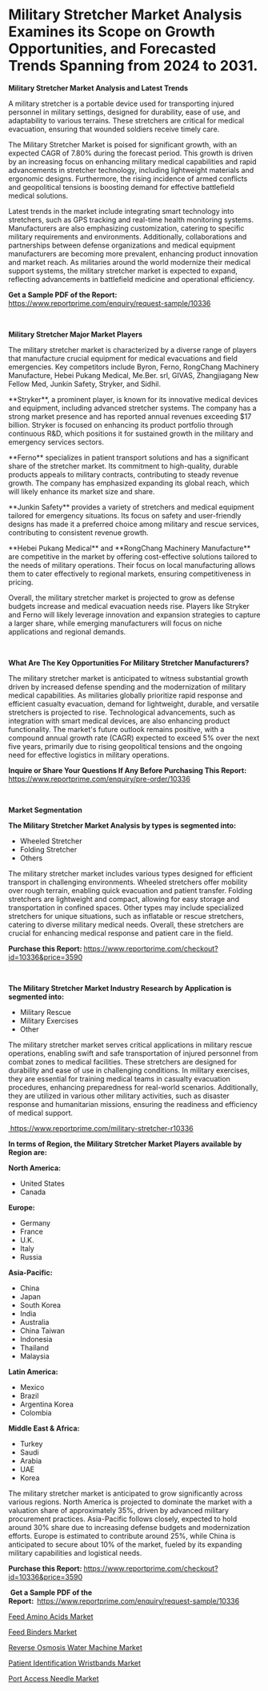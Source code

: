 <p><h1>Military Stretcher Market Analysis Examines its Scope on Growth Opportunities, and Forecasted Trends Spanning from 2024 to 2031.</h1></p><p><strong>Military Stretcher Market Analysis and Latest Trends</strong></p>
<p><p>A military stretcher is a portable device used for transporting injured personnel in military settings, designed for durability, ease of use, and adaptability to various terrains. These stretchers are critical for medical evacuation, ensuring that wounded soldiers receive timely care. </p><p>The Military Stretcher Market is poised for significant growth, with an expected CAGR of 7.80% during the forecast period. This growth is driven by an increasing focus on enhancing military medical capabilities and rapid advancements in stretcher technology, including lightweight materials and ergonomic designs. Furthermore, the rising incidence of armed conflicts and geopolitical tensions is boosting demand for effective battlefield medical solutions.</p><p>Latest trends in the market include integrating smart technology into stretchers, such as GPS tracking and real-time health monitoring systems. Manufacturers are also emphasizing customization, catering to specific military requirements and environments. Additionally, collaborations and partnerships between defense organizations and medical equipment manufacturers are becoming more prevalent, enhancing product innovation and market reach. As militaries around the world modernize their medical support systems, the military stretcher market is expected to expand, reflecting advancements in battlefield medicine and operational efficiency.</p></p>
<p><strong>Get a Sample PDF of the Report:&nbsp;</strong> <a href="https://www.reportprime.com/enquiry/request-sample/10336?utm_campaign=102&utm_medium=2&utm_source=Github&utm_content=ia&utm_term=16112024&utm_id=military-stretcher">https://www.reportprime.com/enquiry/request-sample/10336</a></p>
<p>&nbsp;</p>
<p><strong>Military Stretcher Major Market Players</strong></p>
<p><p>The military stretcher market is characterized by a diverse range of players that manufacture crucial equipment for medical evacuations and field emergencies. Key competitors include Byron, Ferno, RongChang Machinery Manufacture, Hebei Pukang Medical, Me.Ber. srl, GIVAS, Zhangjiagang New Fellow Med, Junkin Safety, Stryker, and Sidhil.</p><p>**Stryker**, a prominent player, is known for its innovative medical devices and equipment, including advanced stretcher systems. The company has a strong market presence and has reported annual revenues exceeding $17 billion. Stryker is focused on enhancing its product portfolio through continuous R&D, which positions it for sustained growth in the military and emergency services sectors.</p><p>**Ferno** specializes in patient transport solutions and has a significant share of the stretcher market. Its commitment to high-quality, durable products appeals to military contracts, contributing to steady revenue growth. The company has emphasized expanding its global reach, which will likely enhance its market size and share.</p><p>**Junkin Safety** provides a variety of stretchers and medical equipment tailored for emergency situations. Its focus on safety and user-friendly designs has made it a preferred choice among military and rescue services, contributing to consistent revenue growth.</p><p>**Hebei Pukang Medical** and **RongChang Machinery Manufacture** are competitive in the market by offering cost-effective solutions tailored to the needs of military operations. Their focus on local manufacturing allows them to cater effectively to regional markets, ensuring competitiveness in pricing.</p><p>Overall, the military stretcher market is projected to grow as defense budgets increase and medical evacuation needs rise. Players like Stryker and Ferno will likely leverage innovation and expansion strategies to capture a larger share, while emerging manufacturers will focus on niche applications and regional demands.</p></p>
<p>&nbsp;</p>
<p><strong>What Are The Key Opportunities For Military Stretcher Manufacturers?</strong></p>
<p><p>The military stretcher market is anticipated to witness substantial growth driven by increased defense spending and the modernization of military medical capabilities. As militaries globally prioritize rapid response and efficient casualty evacuation, demand for lightweight, durable, and versatile stretchers is projected to rise. Technological advancements, such as integration with smart medical devices, are also enhancing product functionality. The market's future outlook remains positive, with a compound annual growth rate (CAGR) expected to exceed 5% over the next five years, primarily due to rising geopolitical tensions and the ongoing need for effective logistics in military operations.</p></p>
<p><strong>Inquire or Share Your Questions If Any Before Purchasing This Report:</strong> <a href="https://www.reportprime.com/enquiry/pre-order/10336?utm_campaign=102&utm_medium=2&utm_source=Github&utm_content=ia&utm_term=16112024&utm_id=military-stretcher">https://www.reportprime.com/enquiry/pre-order/10336</a></p>
<p>&nbsp;</p>
<p><strong>Market Segmentation</strong></p>
<p><strong>The Military Stretcher Market Analysis by types is segmented into:</strong></p>
<p><ul><li>Wheeled Stretcher</li><li>Folding Stretcher</li><li>Others</li></ul></p>
<p><p>The military stretcher market includes various types designed for efficient transport in challenging environments. Wheeled stretchers offer mobility over rough terrain, enabling quick evacuation and patient transfer. Folding stretchers are lightweight and compact, allowing for easy storage and transportation in confined spaces. Other types may include specialized stretchers for unique situations, such as inflatable or rescue stretchers, catering to diverse military medical needs. Overall, these stretchers are crucial for enhancing medical response and patient care in the field.</p></p>
<p><strong>Purchase this Report:&nbsp;</strong><a href="https://www.reportprime.com/checkout?id=10336&price=3590&utm_campaign=102&utm_medium=2&utm_source=Github&utm_content=ia&utm_term=16112024&utm_id=military-stretcher">https://www.reportprime.com/checkout?id=10336&price=3590</a></p>
<p>&nbsp;</p>
<p><strong>The Military Stretcher Market Industry Research by Application is segmented into:</strong></p>
<p><ul><li>Military Rescue</li><li>Military Exercises</li><li>Other</li></ul></p>
<p><p>The military stretcher market serves critical applications in military rescue operations, enabling swift and safe transportation of injured personnel from combat zones to medical facilities. These stretchers are designed for durability and ease of use in challenging conditions. In military exercises, they are essential for training medical teams in casualty evacuation procedures, enhancing preparedness for real-world scenarios. Additionally, they are utilized in various other military activities, such as disaster response and humanitarian missions, ensuring the readiness and efficiency of medical support.</p></p>
<p><a href="https://www.reportprime.com/military-stretcher-r10336?utm_campaign=102&utm_medium=2&utm_source=Github&utm_content=ia&utm_term=16112024&utm_id=military-stretcher">&nbsp;https://www.reportprime.com/military-stretcher-r10336</a></p>
<p><strong>In terms of Region, the Military Stretcher Market Players available by Region are:</strong></p>
<p>
    <p> <strong> North America: </strong>
        <ul>
            <li>United States</li>
            <li>Canada</li>
        </ul>
        </p> 
    <p> <strong> Europe: </strong>
        <ul>
            <li>Germany</li>
            <li>France</li>
            <li>U.K.</li>
            <li>Italy</li>
            <li>Russia</li>
        </ul>
        </p> 
    <p> <strong> Asia-Pacific: </strong>
        <ul>
            <li>China</li>
            <li>Japan</li>
            <li>South Korea</li>
            <li>India</li>
            <li>Australia</li>
            <li>China Taiwan</li>
            <li>Indonesia</li>
            <li>Thailand</li>
            <li>Malaysia</li>
        </ul>
        </p> 
    <p> <strong> Latin America: </strong>
        <ul>
            <li>Mexico</li>
            <li>Brazil</li>
            <li>Argentina Korea</li>
            <li>Colombia</li>
        </ul>
        </p> 
    <p> <strong> Middle East & Africa: </strong>
        <ul>
            <li>Turkey</li>
            <li>Saudi</li>
            <li>Arabia</li>
            <li>UAE</li>
            <li>Korea</li>
        </ul>
    </p>
    </p>
<p><p>The military stretcher market is anticipated to grow significantly across various regions. North America is projected to dominate the market with a valuation share of approximately 35%, driven by advanced military procurement practices. Asia-Pacific follows closely, expected to hold around 30% share due to increasing defense budgets and modernization efforts. Europe is estimated to contribute around 25%, while China is anticipated to secure about 10% of the market, fueled by its expanding military capabilities and logistical needs.</p></p>
<p><strong>Purchase this Report: </strong><a href="https://www.reportprime.com/checkout?id=10336&price=3590&utm_campaign=102&utm_medium=2&utm_source=Github&utm_content=ia&utm_term=16112024&utm_id=military-stretcher">https://www.reportprime.com/checkout?id=10336&price=3590</a></p>
<p>&nbsp;<strong>Get a Sample PDF of the Report:&nbsp;&nbsp;</strong><a href="https://www.reportprime.com/enquiry/request-sample/10336?utm_campaign=102&utm_medium=2&utm_source=Github&utm_content=ia&utm_term=16112024&utm_id=military-stretcher">https://www.reportprime.com/enquiry/request-sample/10336</a></p>
<p><strong></strong></p>
<p><p><a href="https://www.linkedin.com/pulse/future-feed-amino-acids-market-global-forecast-trends-qrj0f?utm_campaign=102&utm_medium=2&utm_source=Github&utm_content=ia&utm_term=16112024&utm_id=military-stretcher">Feed Amino Acids Market</a></p><p><a href="https://www.linkedin.com/pulse/feed-binders-market-analysis-product-segmentation-dcp9f?utm_campaign=102&utm_medium=2&utm_source=Github&utm_content=ia&utm_term=16112024&utm_id=military-stretcher">Feed Binders Market</a></p><p><a href="https://issuu.com/reportprime-2/docs/reverse-osmosis-water-machine-marke_b0d1d83ef81e7d?utm_campaign=102&utm_medium=2&utm_source=Github&utm_content=ia&utm_term=16112024&utm_id=military-stretcher">Reverse Osmosis Water Machine Market</a></p><p><a href="https://github.com/FlorianWolf90/Market-Research-Report-List-1/blob/main/patient-identification-wristbands-market.md?utm_campaign=102&utm_medium=2&utm_source=Github&utm_content=ia&utm_term=16112024&utm_id=military-stretcher">Patient Identification Wristbands Market</a></p><p><a href="https://github.com/NargisHussain75/Market-Research-Report-List-1/blob/main/port-access-needle-market.md?utm_campaign=102&utm_medium=2&utm_source=Github&utm_content=ia&utm_term=16112024&utm_id=military-stretcher">Port Access Needle Market</a></p></p>